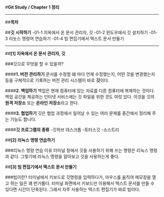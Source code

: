 #**Git Study / Chapter 1 정리**

---

##**목차**

##**깃 시작하기**
-01-1 지옥에서 온 문서 관리자, 깃
-01-2 윈도우에서 깃 설치하기
-01-3 리눗스 명령어 연습하기
-01-4 빔 편집기에서 텍스트 문서 만들기

---

##**[1] 지옥에서 온 문서 관리자, 깃**

###깃으로 무엇을 할 수 있을까?

####**1. 버전 관리하기**
문서를 수정할 떄 마다 언제 수정했는지, 어떤 것을 변경했는지 등을 구체적으로 기록하는 버전 관리 시스템이 바로 **깃**이다.

####**2. 백업하기**
백업은 현재 컴퓨터에 있는 자료를 다른 컴퓨터에 복제하는 것이다.
백업 공간을 제공하는 인터넷 서비스에는 깃 파일을 위한 것도 여럿 있다.
이것을 깃의 **원격 저장소** 또는 **온라인 저장소**라고 한다.

####**3. 협업하기**
깃은 협업 과정에서 일어날 수 있는 여러 문제를 중간에서 정리해 주는 기능도 합니다.

####**깃 프로그램의 종류**
-깃허브 데스크톱
-토터스깃
-소스트리


##**[2] 리눅스 명령 연습하기**

###리눅스 명령 연습 이유
터미널 창에서 깃을 사용하기 위해 쓰는 명령은 리눅스 명령과 같다.
그렇기에 리눅스 명령을 알아보고 깃을 사용하는게 좋다.


##**[3] 빔 편집기에서 텍스트 문서 만들기**

###빔이란?
터미널에서 키보드로 깃명령을 입력하다가, 마우스를 움직여 메모장을 열고 하는 일은 꽤 번거롭다.
터미널 화면에서 키보드만 이용해서 텍스트 문서를 만들 수 있다면 시간이 단축된다.
그래서 자주 사용하는 텍스트 편집기가 바로 빔이다.

